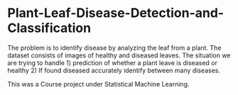 # Plant-Leaf-Disease-Detection-and-Classification
The problem is to identify disease by analyzing the leaf from a plant. The dataset consists of images of healthy and diseased leaves.
The situation we are trying to handle 1) prediction of whether a plant leave is diseased or healthy 2) If found diseased accurately identify between many diseases.

This was a Course project under Statistical Machine Learning.


